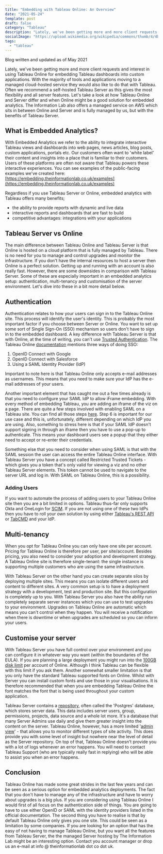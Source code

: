 ```yaml
---
title: "Embedding with Tableau Online: An Overview"
date: "2021-05-24"
template: post
draft: false
category: "Tableau"
description: "Lately, we've been getting more and more client requests and interest in using Tableau Online for embedding Tableau dashboards into custom applications. With the majority of tools and applications moving to a managed cloud-hosted service they would also like to do that with Tableau. Often we recommend a self-hosted Tableau Server as this gives the most flexibility and all server features. Let's take a look at how Tableau Online and Server differ and when Online might be a good solution for embedded analytics.."
socialImage: "https://upload.wikimedia.org/wikipedia/commons/thumb/4/4b/Tableau_Logo.png/1600px-Tableau_Logo.png"
tags:
  - "tableau"
---
```


Blog written and updated as of May 2021

Lately, we've been getting more and more client requests and interest in using Tableau Online for embedding Tableau dashboards into custom applications. With the majority of tools and applications moving to a managed cloud-hosted service they would also like to do that with Tableau. Often we recommend a self-hosted Tableau Server as this gives the most flexibility and all server features. Let's take a look at how Tableau Online and Server differ and when Online might be a good solution for embedded analytics. The Information Lab also offers a managed service on AWS which sits in between Online and Server and is fully managed by us, but with the benefits of Tableau Server.

## What is Embedded Analytics?

With Embedded Analytics we refer to the ability to integrate interactive Tableau views and dashboards into web pages, news articles, blog posts, custom applications, portals etc. Our customers often want to 'white label' their content and insights into a place that is familiar to their customers. Users of these platforms are often not aware that Tableau powers these interactive experiences. You can see examples of the public-facing examples we've created here: [https://embedding.theinformationlab.co.uk/examples](https://embedding.theinformationlab.co.uk/examples)

Regardless if you use Tableau Server or Online, embedded analytics with Tableau offers many benefits;

- the ability to provide reports with dynamic and live data
- interactive reports and dashboards that are fast to build
- competitive advantages: integrations with your applications

## Tableau Server vs Online

The main difference between Tableau Online and Tableau Server is that Online is hosted on a cloud platform that is fully managed by Tableau. There is no need for you to manage and control upgrades and monitor the infrastructure. If you don't have the internal resources to host a server then Online is a perfect solution. Getting up and running with an account is also really fast. However, there are some downsides in comparison with Tableau Server. Some of these are especially important in an embedded analytics setup: authentication, multi-tenancy and customisation of the server environment. Let's dive into these in a bit more detail below.

## Authentication

Authentication relates to how your users can sign in to the Tableau Online site. This process will identify the user's identity. This is probably the most important factor if you choose between Server or Online. You want to set up some sort of Single Sign-On (SSO) mechanism so users don't have to sign in to the embedded dashboard. A key difference with Tableau Server is that with Online, at the time of writing, you can't use [Trusted Authentication](https://help.tableau.com/current/server/en-us/trusted_auth.htm). The Tableau Online [documentation](https://help.tableau.com/current/online/en-us/security_auth.htm) mentions three ways of doing SSO:

1. OpenID Connect with Google
2. OpenID Connect with Salesforce
3. Using a SAML Identity Provider (IdP)

Important to note here is that Tableau Online only accepts e-mail addresses as usernames. This means that you need to make sure your IdP has the e-mail addresses of your users.

Another important element that has caught me out a few times already is that you need to configure your SAML IdP to allow iFrame embedding. With every method of embedding Tableau, you are adding an iframe of the viz on a page. There are quite a few steps involved with enabling SAML on a Tableau site. You can find all those steps [here](https://help.tableau.com/current/online/en-us/saml_config_site.htm). Step 6 is important for our use case and this is, unfortunately, different depending on which IdP you are using. Also, something to stress here is that if your SAML IdP doesn't support signing in through an iframe then you have to use a pop-up to authenticate. This means your dashboard users see a popup that they either need to accept or re-enter their credentials.

Something else that you need to consider when using SAML is that with the SAML session the user can access the entire Tableau Online interface. With Tableau Server you have a concept called Restricted Trusted Tickets - which gives you a token that's only valid for viewing a viz and no other Tableau Server elements. This token cannot be used to navigate to the server URL and log in. With SAML on Tableau Online, this is a possibility.

### Adding Users

If you want to automate the process of adding users to your Tableau Online site then you are a bit limited in options. Tableau thus-far only supports Okta and OneLogin for [SCIM](https://help.tableau.com/current/online/en-us/scim_config_online.htm). If you are not using one of these two IdPs then you have to roll your own solution by using either [Tableau's REST API](https://help.tableau.com/current/api/rest_api/en-us/REST/rest_api.htm) or [TabCMD](https://help.tableau.com/current/online/en-us/to_tabcmd_section.htm) and your IdP.

## Multi-tenancy

When you opt for Tableau Online you can only have one site per account. Pricing for Tableau Online is therefore per user, per site/account. Besides pricing, you also need to consider your adoption and development strategy. A Tableau Online site is therefore single-tenant: the single instance is supporting multiple customers who are using the same infrastructure.

With Tableau Server on the other hand you can create separate silos by deploying multiple sites. This means you can isolate different users and content to different sites. A very common setup is to have a deployment strategy with a development, test and production site. But this configuration is completely up to you. With Tableau Server you also have the ability run completely separate server instances which you can use to test upgrades to your environment. Upgrades on Tableau Online are automatic which means you can't control when they happen. You will receive a notification when there is downtime or when upgrades are scheduled so you can inform your users.

## Customise your server

With Tableau Server you have full control over your environment and you can configure it in whatever way you want (within the boundaries of the EULA). If you are planning a large deployment you might run into the [100GB disk limit](https://www.tableau.com/products/techspecs#online) per account of Online. Although I think Tableau can be flexible with this limit if you ask them. Another somewhat smaller limitation is that you only have the standard Tableau supported fonts on Online. Whilst with Server you can install custom fonts and use those in your visualisations. It is therefore recommended that when you are embedding Tableau Online the font matches the font that is being used throughout your custom application.

Tableau Server contains a [repository](https://help.tableau.com/current/server/en-us/server_process_repository.htm), often called the 'Postgres' database, which stores server data. This data includes server users, group, permissions, projects, data source and a whole lot more. It's a database that many Server Admins use daily and give them greater insight into the content on the server. Tableau Online, however, has a more limited '[admin view](https://help.tableau.com/current/online/en-us/adminview_insights.htm)' - that allows you to monitor different types of site activity. This does provide you with some level of insight but nowhere near the level of detail as the Server repository. On top of that, Tableau Online doesn't provide you with a lot of logs whenever an error happens. You will need to contact Tableau Support (who are typically really fast in replying) who will be able to assist you when an error happens.

## Conclusion

Tableau Online has made some great strides in the last few years and can be seen as a serious option for embedded analytics deployments. The fact that you don't have to manage any of the infrastructure and have to worry about upgrades is a big plus. If you are considering using Tableau Online I would first of all focus on the authentication side of things. You are going to have to use either OpenID or SAML with the identity providers listed in the official documentation. The second thing you have to realise is that by default Tableau Online only gives you one site. This could be seen as a limitation by some companies. If you are looking for an option that has the easy of not having to manage Tableau Online, but you want all the features from Tableau Server, the the managed Server hosting by The Information Lab might be an interesting option. Contact you account manager or drop us an e-mail at info @ theinformationlab dot co dot uk.
